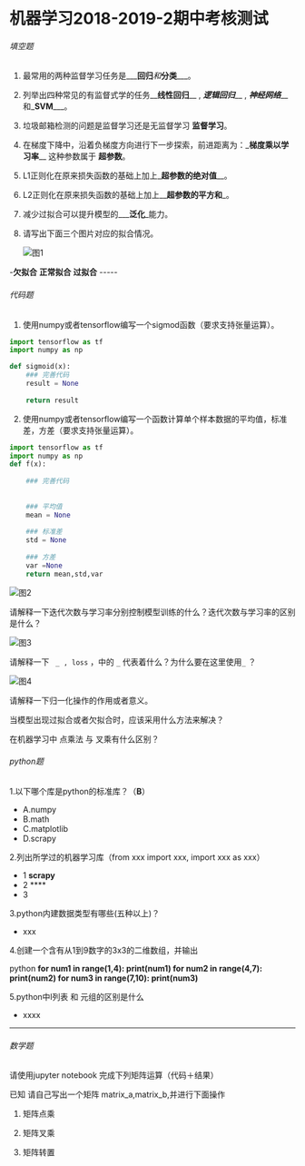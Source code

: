 #                                                                                       机器学习2018-2019-2期中考核测试

###### 填空题

1. 最常用的两种监督学习任务是___**回归**_和_**分类**___。

2. 列举出四种常见的有监督式学的任务__**线性回归**__ , _**逻辑回归**___ , _**神经网络**___ 和_**SVM**___。

3. 垃圾邮箱检测的问题是监督学习还是无监督学习 __**监督学习**__。

4. 在梯度下降中，沿着负梯度方向进行下一步探索，前进距离为：_**梯度乘以学习率**__  这种参数属于 __**超参数**__。

5. L1正则化在原来损失函数的基础上加上_**超参数的绝对值**__。

6. L2正则化在原来损失函数的基础上加上__**超参数的平方和**_。

7. 减少过拟合可以提升模型的___**泛化**_能力。

8. 请写出下面三个图片对应的拟合情况。

   

   ![图1](../img/2018-2019-2.1.png)


-**欠拟合**  **正常拟合** **过拟合** -----
                                  

###### 代码题

1. 使用numpy或者tensorflow编写一个sigmod函数（要求支持张量运算）。

```python
import tensorflow as tf
import numpy as np

def sigmoid(x):
    ### 完善代码
    result = None
    
    return result
```



2. 使用numpy或者tensorflow编写一个函数计算单个样本数据的平均值，标准差，方差（要求支持张量运算）。

```python
import tensorflow as tf
import numpy as np
def f(x):
    
    ### 完善代码
    
    
    ### 平均值
    mean = None
    
    ### 标准差
    std = None
    
    ### 方差
    var =None
    return mean,std,var
```





 ![图2](../img/2018-2019-2.2.png)



请解释一下迭代次数与学习率分别控制模型训练的什么？迭代次数与学习率的区别是什么？


 ![图3](../img/2018-2019-2.3.png)

       

 请解释一下 ` _ , loss`  ，中的 `_` 代表着什么？为什么要在这里使用`_`  ？



 ![图4](../img/2018-2019-2.4.png)

请解释一下归一化操作的作用或者意义。

 

 

 

 当模型出现过拟合或者欠拟合时，应该采用什么方法来解决？

 

 

 

 

在机器学习中 点乘法 与 叉乘有什么区别？



###### python题

1.以下哪个库是python的标准库？（**B**）

- A.numpy      
- B.math    
- C.matplotlib   
- D.scrapy

2.列出所学过的机器学习库（from xxx import xxx, import xxx as xxx）

- 1  **scrapy**
- 2  ****
- 3  

3.python内建数据类型有哪些(五种以上)？

- xxx

  

4.创建一个含有从1到9数字的3x3的二维数组，并输出

python
**for num1 in range(1,4):
    print(num1)
for num2 in range(4,7):
    print(num2)
for num3 in range(7,10):
    print(num3)**


5.python中l列表 和 元组的区别是什么

- xxxx  

------



###### 数学题

请使用jupyter notebook 完成下列矩阵运算（代码＋结果）

已知 请自己写出一个矩阵 matrix_a,matrix_b,并进行下面操作

1. 矩阵点乘 

2. 矩阵叉乘 

3. 矩阵转置


